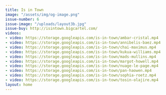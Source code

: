 ```yaml
---
title: Is in Town
image: "/assets/img/og-image.png"
issue-number: 6
issue-image: "/uploads/layout3b.jpg"
issue-buy: http://isintown.bigcartel.com/
videos:
- video: https://storage.googleapis.com/is-in-town/ambar-cristal.mp4
- video: https://storage.googleapis.com/is-in-town/annibelis-baez.mp4
- video: https://storage.googleapis.com/is-in-town/chai-maximus.mp4
- video: https://storage.googleapis.com/is-in-town/kukua-williams.mp4
- video: https://storage.googleapis.com/is-in-town/mads-mullins.mp4
- video: https://storage.googleapis.com/is-in-town/margot-howell.mp4
- video: https://storage.googleapis.com/is-in-town/nuage-le-page.mp4
- video: https://storage.googleapis.com/is-in-town/pan-haowen.mp4
- video: https://storage.googleapis.com/is-in-town/sophia-roetz.mp4
- video: https://storage.googleapis.com/is-in-town/tosin-olajire.mp4
layout: home
---
```


